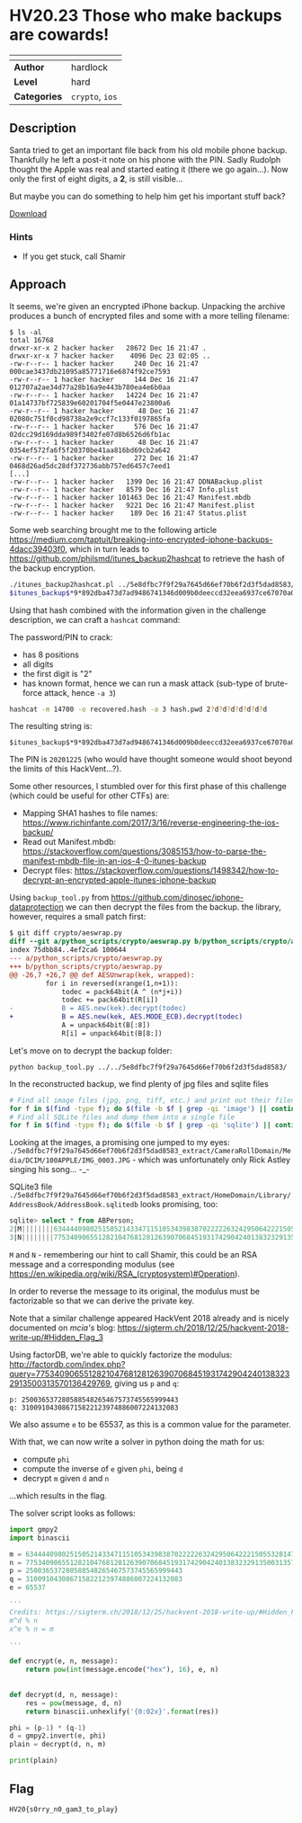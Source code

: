 # HV20.23 Those who make backups are cowards!

| <!-- --> | <!-- --> |
| --- | --- |
| **Author**     | hardlock |
| **Level**      | hard |
| **Categories** | `crypto`, `ios` |

## Description

Santa tried to get an important file back from his old mobile phone backup. Thankfully he left a post-it note on his phone with the PIN. Sadly Rudolph thought the Apple was real and started eating it (there we go again...). Now only the first of eight digits, a **2**, is still visible...

But maybe you can do something to help him get his important stuff back?

[Download](./65195ba5-2dac-49a4-9606-c9d8733bebcf.rar)

### Hints
- If you get stuck, call Shamir

## Approach

It seems, we're given an encrypted iPhone backup. Unpacking the archive produces a bunch of encrypted files and some with a more telling filename:
```
$ ls -al
total 16768
drwxr-xr-x 2 hacker hacker   28672 Dec 16 21:47 .
drwxr-xr-x 7 hacker hacker    4096 Dec 23 02:05 ..
-rw-r--r-- 1 hacker hacker     240 Dec 16 21:47 000cae3437db21095a85771716e6874f92ce7593
-rw-r--r-- 1 hacker hacker     144 Dec 16 21:47 012707a2ae34d77a28b16a9e443b780ea4e6b0aa
-rw-r--r-- 1 hacker hacker   14224 Dec 16 21:47 01a14737bf725839e60201704f5e0447e23800a6
-rw-r--r-- 1 hacker hacker      48 Dec 16 21:47 02080c751f0cd98738a2e9ccf7c133f0197865fa
-rw-r--r-- 1 hacker hacker     576 Dec 16 21:47 02dcc29d169dda989f3402fe07d8b6526d6fb1ac
-rw-r--r-- 1 hacker hacker      48 Dec 16 21:47 0354ef572fa6f5f20370be41aa816bd69cb2a642
-rw-r--r-- 1 hacker hacker     272 Dec 16 21:47 0468d26ad5dc28df372736abb757ed6457c7eed1
[...]
-rw-r--r-- 1 hacker hacker   1399 Dec 16 21:47 DDNABackup.plist
-rw-r--r-- 1 hacker hacker   8579 Dec 16 21:47 Info.plist
-rw-r--r-- 1 hacker hacker 101463 Dec 16 21:47 Manifest.mbdb
-rw-r--r-- 1 hacker hacker   9221 Dec 16 21:47 Manifest.plist
-rw-r--r-- 1 hacker hacker    189 Dec 16 21:47 Status.plist
```

Some web searching brought me to the following article https://medium.com/taptuit/breaking-into-encrypted-iphone-backups-4dacc39403f0, which in turn leads to https://github.com/philsmd/itunes_backup2hashcat to retrieve the hash of the backup encryption.
```bash
./itunes_backup2hashcat.pl ../5e8dfbc7f9f29a7645d66ef70b6f2d3f5dad8583/Manifest.plist
$itunes_backup$*9*892dba473d7ad9486741346d009b0deeccd32eea6937ce67070a0500b723c871a454a81e569f95d9*10000*0834c7493b056222d7a7e382a69c0c6a06649d9a**
```

Using that hash combined with the information given in the challenge description, we can craft a `hashcat` command:

The password/PIN to crack:
- has 8 positions
- all digits
- the first digit is "2"
- has known format, hence we can run a mask attack (sub-type of brute-force attack, hence `-a 3`)

```bash
hashcat -m 14700 -o recovered.hash -a 3 hash.pwd 2?d?d?d?d?d?d?d
```

The resulting string is:
```
$itunes_backup$*9*892dba473d7ad9486741346d009b0deeccd32eea6937ce67070a0500b723c871a454a81e569f95d9*10000*0834c7493b056222d7a7e382a69c0c6a06649d9a**:20201225
```
The PIN is `20201225` (who would have thought someone would shoot beyond the limits of this HackVent...?).

Some other resources, I stumbled over for this first phase of this challenge (which could be useful for other CTFs) are:
- Mapping SHA1 hashes to file names: https://www.richinfante.com/2017/3/16/reverse-engineering-the-ios-backup/
- Read out Manifest.mbdb: https://stackoverflow.com/questions/3085153/how-to-parse-the-manifest-mbdb-file-in-an-ios-4-0-itunes-backup
- Decrypt files: https://stackoverflow.com/questions/1498342/how-to-decrypt-an-encrypted-apple-itunes-iphone-backup

Using `backup_tool.py` from https://github.com/dinosec/iphone-dataprotection we can then decrypt the files from the backup. the library, however, requires a small patch first:
```diff
$ git diff crypto/aeswrap.py
diff --git a/python_scripts/crypto/aeswrap.py b/python_scripts/crypto/aeswrap.py
index 75dbb84..4ef2ca6 100644
--- a/python_scripts/crypto/aeswrap.py
+++ b/python_scripts/crypto/aeswrap.py
@@ -26,7 +26,7 @@ def AESUnwrap(kek, wrapped):
         for i in reversed(xrange(1,n+1)):
             todec = pack64bit(A ^ (n*j+i))
             todec += pack64bit(R[i])
-            B = AES.new(kek).decrypt(todec)
+            B = AES.new(kek, AES.MODE_ECB).decrypt(todec)
             A = unpack64bit(B[:8])
             R[i] = unpack64bit(B[8:])
```

Let's move on to decrypt the backup folder:
```
python backup_tool.py ../../5e8dfbc7f9f29a7645d66ef70b6f2d3f5dad8583/
```

In the reconstructed backup, we find plenty of jpg files and sqlite files

```bash
# Find all image files (jpg, png, tiff, etc.) and print out their filename
for f in $(find -type f); do $(file -b $f | grep -qi 'image') || continue; echo $f; done
# Find all SQLite files and dump them into a single file
for f in $(find -type f); do $(file -b $f | grep -qi 'sqlite') || continue; TABLES=$(sqlite3 -list  $f '.tables'); for t in $TABLES; do echo "### $f - $t ###"; sqlite3 $f "select * from $t;"; done ; done > db.dump
```

Looking at the images, a promising one jumped to my eyes: `./5e8dfbc7f9f29a7645d66ef70b6f2d3f5dad8583_extract/CameraRollDomain/Media/DCIM/100APPLE/IMG_0003.JPG` - which was unfortunately only Rick Astley singing his song... -\_-



SQLite3 file `./5e8dfbc7f9f29a7645d66ef70b6f2d3f5dad8583_extract/HomeDomain/Library/AddressBook/AddressBook.sqlitedb` looks promising, too:
```sql
sqlite> select * from ABPerson;
2|M||||||||6344440980251505214334711510534398387022222632429506422215055328147354699502|0||||||AÜ|AÜ|629844018|629844018|||||0|||A|A|0|0|-1||1|50808F95-A166-4290-97D3-3B9FA17073EB:ABPerson|||||||||
3|N||||||||77534090655128210476812812639070684519317429042401383232913500313570136429769|0||||||CÜ|CÜ|629844041|629844090|||||0|||C|C|0|0|-1||1|315422BB-B907-425D-9D68-7A4D94906B1B:ABPerson|||||||||
```

`M` and `N` - remembering our hint to call Shamir, this could be an RSA message and a corresponding modulus (see https://en.wikipedia.org/wiki/RSA_(cryptosystem)#Operation).

In order to reverse the message to its original, the modulus must be factorizable so that we can derive the private key.

Note that a similar challenge appeared HackVent 2018 already and is nicely documented on *mcia's* blog: https://sigterm.ch/2018/12/25/hackvent-2018-write-up/#Hidden_Flag_3

Using factorDB, we're able to quickly factorize the modulus: http://factordb.com/index.php?query=77534090655128210476812812639070684519317429042401383232913500313570136429769, giving us `p` and `q`:
```
p: 250036537280588548265467573745565999443
q: 310091043086715822123974886007224132083
```

We also assume `e` to be 65537, as this is a common value for the parameter.

With that, we can now write a solver in python doing the math for us:
- compute `phi`
- compute the inverse of `e` given `phi`, being `d`
- decrypt `m` given `d` and `n`

...which results in the flag.

The solver script looks as follows:
```python
import gmpy2
import binascii

m = 6344440980251505214334711510534398387022222632429506422215055328147354699502
n = 77534090655128210476812812639070684519317429042401383232913500313570136429769
p = 250036537280588548265467573745565999443
q = 310091043086715822123974886007224132083
e = 65537

'''
Credits: https://sigterm.ch/2018/12/25/hackvent-2018-write-up/#Hidden_Flag_3
m^d % n
x^e % n = m

'''

def encrypt(e, n, message):
    return pow(int(message.encode("hex"), 16), e, n)
 
 
def decrypt(d, n, message):
    res = pow(message, d, n)
    return binascii.unhexlify('{0:02x}'.format(res))

phi = (p-1) * (q-1)
d = gmpy2.invert(e, phi)
plain = decrypt(d, n, m)

print(plain)
```

## Flag
`HV20{s0rry_n0_gam3_to_play}`
